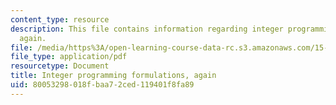 ```yaml
---
content_type: resource
description: This file contains information regarding integer programming formulations,
  again.
file: /media/https%3A/open-learning-course-data-rc.s3.amazonaws.com/15-053-optimization-methods-in-management-science-spring-2013/80053298018fbaa72ced119401f8fa89_MIT15_053S13_lec14.pdf
file_type: application/pdf
resourcetype: Document
title: Integer programming formulations, again
uid: 80053298-018f-baa7-2ced-119401f8fa89
---
```

